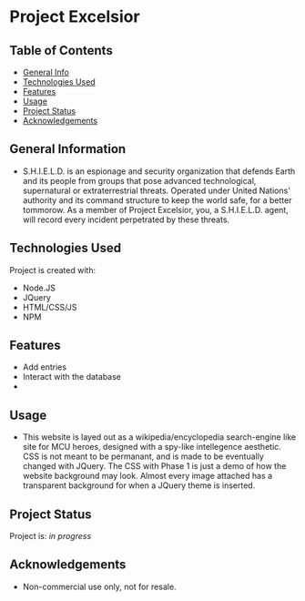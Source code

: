 # Project Excelsior

## Table of Contents
* [General Info](#general-information)
* [Technologies Used](#technologies-used)
* [Features](#features)
* [Usage](#usage)
* [Project Status](#project-status)
* [Acknowledgements](#acknowledgements)


## General Information
- S.H.I.E.L.D. is an espionage and security organization that defends Earth and its people  from groups that pose advanced technological, supernatural or extraterrestrial threats. Operated under United Nations’ authority and its command structure to keep the world safe, for a better tommorow. As a member of Project Excelsior, you, a S.H.I.E.L.D.
agent, will record every incident perpetrated by these threats.
                
## Technologies Used
Project is created with:
* Node.JS
* JQuery
* HTML/CSS/JS
* NPM

## Features
- Add entries
- Interact with the database
- 

## Usage
- This website is layed out as a wikipedia/encyclopedia search-engine like site for MCU heroes, designed with a spy-like intellegence aesthetic. CSS is not meant to be permanant, and is made to be eventually changed with JQuery. The CSS with Phase 1 is just a demo of how the website background may look. Almost every image attached has a transparent background for when a JQuery theme is inserted.

## Project Status
Project is: _in progress_ 

## Acknowledgements
- Non-commercial use only, not for resale.

